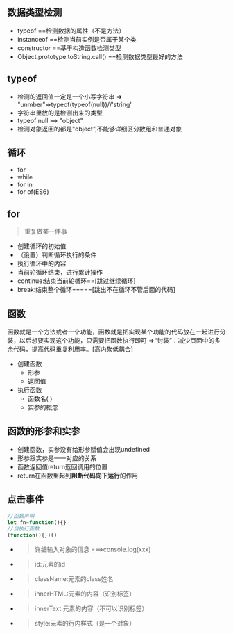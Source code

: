 ## 数据类型检测
- typeof  ==检测数据的属性（不是方法）
- instanceof ==检测当前实例是否属于某个类
- constructor ==基于构造函数检测类型
- Object.prototype.toString.call() ==检测数据类型最好的方法
## typeof
- 检测的返回值一定是一个小写字符串 => "unmber"=>typeof(typeof(null))//'string'
- 字符串里放的是检测出来的类型
- typeof null ==> "object"
- 检测对象返回的都是"object",不能够详细区分数组和普通对象
## 循环
- for
- while
- for in
- for of(ES6)
## for
>重复做某一件事

- 创建循环的初始值
- （设置）判断循环执行的条件
- 执行循环中的内容
- 当前轮循环结束，进行累计操作
- continue:结束当前轮循环==[跳过继续循环]
- break:结束整个循环=====[跳出不在循环不管后面的代码]
## 函数
函数就是一个方法或者一个功能，函数就是把实现某个功能的代码放在一起进行分装，以后想要实现这个功能，只需要把函数执行即可 =>“封装”：减少页面中的多余代码，提高代码重复利用率。[高内聚低耦合]
- 创建函数
   + 形参
   + 返回值
- 执行函数
  + 函数名(  )
  + 实参的概念
## 函数的形参和实参
- 创建函数，实参没有给形参赋值会出现undefined
- 形参跟实参是一一对应的关系
- 函数返回值return返回调用的位置
- return在函数里起到**阻断代码向下运行**的作用
## 点击事件
```js
//函数声明
let fn=function(){}
//自执行函数
(function(){})()
```
- >详细输入对象的信息  ===>console.log(xxx)
- >id:元素的id
- >className:元素的class姓名
- >innerHTML:元素的内容（识别标签）
- >innerText:元素的内容（不可以识别标签）
- >style:元素的行内样式（是一个对象）